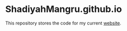 # ShadiyahMangru.github.io

This repository stores the code for my current <a href="shadiyahmangru.github.io">website</a>.
